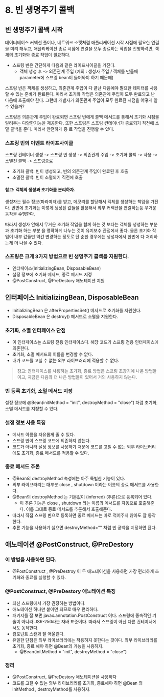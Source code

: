 # 8. 빈 생명주기 콜백

## 빈 생명주기 콜백 시작

데이터베이스 커넥션 풀이나, 네트워크 소켓처럼 애플리케이션 시작 시점에 필요한 연결을 미리 해두고, 애플리케이션 종료 시점에 연결을 모두 종료하는 작업을 진행하려면, 객체의 초기화와 종료 작업이 필요하다.

+ 스프링 빈은 간단하게 다음과 같은 라이프사이클을 가진다.
  - 객체 생성 후 -> 의존관계 주입 (예외 : 생성자 주입 / 객체를 만들때 parameter에 스프링 bean이 들어와야 하기 때문에)

스프링 빈은 객체를 생성하고, 의존관계 주입이 다 끝난 다음에야 필요한 데이터를 사용할 수 있는 준비가 완료된다. 따라서 초기화 작업은 의존관계 주입이 모두 완료되고 난 다음에 호출해야 한다. 그런데 개발자가 의존관계 주입이 모두 완료된 시점을 어떻게 알 수 있을까?

스프링은 의존관계 주입이 완료되면 스프링 빈에게 콜백 메서드를 통해서 초기화 시점을 알려주는 다양한기능을 제공한다. 또한 스프링은 스프링 컨테이너가 종료되기 직전에 소멸 콜백을 준다. 따라서 안전하게 종
료 작업을 진행할 수 있다.

### **스프링 빈의 이벤트 라이프사이클**

스프링 컨테이너 생성 -> 스프링 빈 생성 -> 의존관계 주입 -> 초기화 콜백 -> 사용 -> 소멸전 콜백 -> 스프링종료

+ 초기화 콜백: 빈이 생성되고, 빈의 의존관계 주입이 완료된 후 호출
+ 소멸전 콜백: 빈이 소멸되기 직전에 호출

#### 참고: 객체의 생성과 초기화를 분리하자.

생성자는 필수 정보(파라미터)를 받고, 메모리를 할당해서 객체를 생성하는 책임을 가진다. 반면에 초기화는
이렇게 생성된 값들을 활용해서 외부 커넥션을 연결하는등 무거운 동작을 수행한다.

따라서 생성자 안에서 무거운 초기화 작업을 함께 하는 것 보다는 객체를 생성하는 부분과 초기화 하는 부분
을 명확하게 나누는 것이 유지보수 관점에서 좋다. 물론 초기화 작업이 내부 값들만 약간 변경하는 정도로 단
순한 경우에는 생성자에서 한번에 다 처리하는게 더 나을 수 있다.

### 스프링은 크게 3가지 방법으로 빈 생명주기 콜백을 지원한다.
+ 인터페이스(InitializingBean, DisposableBean)
+ 설정 정보에 초기화 메서드, 종료 메서드 지정
+ @PostConstruct, @PreDestory 애노테이션 지원

## 인터페이스 InitializingBean, DisposableBean

+ InitializingBean 은 afterPropertiesSet() 메서드로 초기화를 지원한다.
+ DisposableBean 은 destroy() 메서드로 소멸을 지원한다.

### 초기화, 소멸 인터페이스 단점
+ 이 인터페이스는 스프링 전용 인터페이스다. 해당 코드가 스프링 전용 인터페이스에 의존한다.
+ 초기화, 소멸 메서드의 이름을 변경할 수 없다.
+ 내가 코드를 고칠 수 없는 외부 라이브러리에 적용할 수 없다.

> 참고: 인터페이스를 사용하는 초기화, 종료 방법은 스프링 초창기에 나온 방법들이고, 지금은 다음의 더 나은 방법들이 있어서 거의 사용하지 않는다.

### 빈 등록 초기화, 소멸 메서드 지정

설정 정보에 @Bean(initMethod = "init", destroyMethod = "close") 처럼 초기화, 소멸 메서드를 지정할 수 있다.

### 설정 정보 사용 특징
+ 메서드 이름을 자유롭게 줄 수 있다.
+ 스프링 빈이 스프링 코드에 의존하지 않는다.
+ 코드가 아니라 설정 정보를 사용하기 때문에 코드를 고칠 수 없는 외부 라이브러리에도 초기화, 종료 메서드를 적용할 수 있다.

### 종료 메서드 추론

+ @Bean의 destroyMethod 속성에는 아주 특별한 기능이 있다.
+ 외부 라이브러리는 대부분 close , shutdown 이라는 이름의 종료 메서드를 사용한다. 
+ @Bean의 destroyMethod 는 기본값이 (inferred) (추론)으로 등록되어 있다.
  - 이 추론 기능은 close , shutdown 라는 이름의 메서드를 자동으로 호출해준다. 이름 그대로 종료 메서드를 추론해서 호출해준다.
+ 따라서 직접 스프링 빈으로 등록하면 종료 메서드는 따로 적어주지 않아도 잘 동작한다.
+ 추론 기능을 사용하기 싫으면 destroyMethod="" 처럼 빈 공백을 지정하면 된다.

## 애노테이션 @PostConstruct, @PreDestory
### 이 방법을 사용하면 된다.

+ @PostConstruct , @PreDestroy 이 두 애노테이션을 사용하면 가장 편리하게 초기화와 종료를 실행할 수 있다.

### @PostConstruct, @PreDestory 애노테이션 특징

+ 최신 스프링에서 가장 권장하는 방법이다.
+ 애노테이션 하나만 붙이면 되므로 매우 편리하다.
+ 패키지를 잘 보면 javax.annotation.PostConstruct 이다. 스프링에 종속적인 기술이 아니라 JSR-250라는 자바 표준이다. 따라서 스프링이 아닌 다른 컨테이너에서도 동작한다.
+ 컴포넌트 스캔과 잘 어울린다.
+ 유일한 단점은 외부 라이브러리에는 적용하지 못한다는 것이다. 외부 라이브러리를 초기화, 종료 해야 하면 @Bean의 기능을 사용하자.
   - @Bean(initMethod = "init", destroyMethod = "close")

### 정리
+ @PostConstruct, @PreDestory 애노테이션을 사용하자
+ 코드를 고칠 수 없는 외부 라이브러리를 초기화, 종료해야 하면 @Bean 의 initMethod , destroyMethod를 사용하자.
